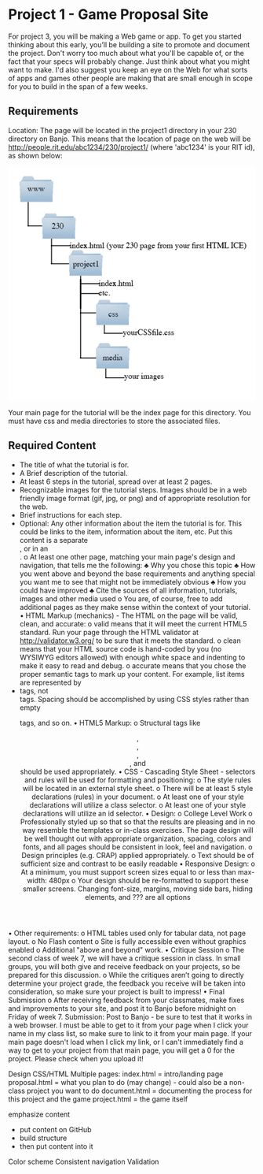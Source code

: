 # Project 1 - Game Proposal Site
For project 3, you will be making a Web game or app. To get you started thinking about this early, you’ll be building a site to promote and document the project. Don't worry too much about what you'll be capable of, or the fact that your specs will probably change. Just think about what you might want to make. I'd also suggest you keep an eye on the Web for what sorts of apps and games other people are making that are small enough in scope for you to build in the span of a few weeks.

## Requirements ##
Location: The page will be located in the project1 directory in your 230 directory on Banjo. This means that the location of page on the web will be http://people.rit.edu/abc1234/230/project1/ (where 'abc1234' is your RIT id), as shown below:

![Structure](Project1Structure.png)

Your main page for the tutorial will be the index page for this directory. You must have css and media directories to store the associated files.

## Required Content ## 
- The title of what the tutorial is for.
- A Brief description of the tutorial.
- At least 6 steps in the tutorial, spread over at least 2 pages.
- Recognizable images for the tutorial steps. Images should be in a web friendly image format (gif, jpg, or png) and of appropriate resolution for the web.
- Brief instructions for each step.
- Optional: Any other information about the item the tutorial is for. This could be links to the item, information about the item, etc. Put this content is a separate <div>, or in an <aside>. 
o	At least one other page, matching your main page's design and navigation, that tells me the following:
♣	Why you chose this topic
♣	How you went above and beyond the base requirements and anything special you want me to see that might not be immediately obvious
♣	How you could have improved
♣	Cite the sources of all information, tutorials, images and other media used
o	You are, of course, free to add additional pages as they make sense within the context of your tutorial.
•	HTML Markup (mechanics) - The HTML on the page will be valid, clean, and accurate: 
o	valid means that it will meet the current HTML5 standard. Run your page through the HTML validator at http://validator.w3.org/  to be sure that it meets the standard. 
o	clean means that your HTML source code is hand-coded by you (no WYSIWYG editors allowed) with enough white space and indenting to make it easy to read and debug. 
o	accurate means that you chose the proper semantic tags to mark up your content. For example, list items are represented by <li> tags, not <br />tags. Spacing should be accomplished by using CSS styles rather than empty <p> tags, and so on. 
•	HTML5 Markup: 
o	Structural tags like <header> , <section> , <article>, <nav>, and <footer> should be used appropriately. 
•	CSS - Cascading Style Sheet - selectors and rules will be used for formatting and positioning: 
o	The style rules will be located in an external style sheet.
o	There will be at least 5 style declarations (rules) in your document. 
o	At least one of your style declarations will utilize a class selector.
o	At least one of your style declarations will utilize an id selector.
•	Design: 
o	College Level Work
o	Professionally styled up so that so that the results are pleasing and in no way resemble the templates or in-class exercises. The page design will be well thought out with appropriate organization, spacing, colors and fonts, and all pages should be consistent in look, feel and navigation.
o	Design principles (e.g. CRAP) applied appropriately.
o	Text should be of sufficient size and contrast to be easily readable
•	Responsive Design: 
o	At a minimum, you must support screen sizes equal to or less than max-width: 480px
o	Your design should be re-formatted to support these smaller screens. Changing font-size, margins, moving side bars, hiding elements, and ??? are all options

•	Other requirements: 
o	HTML tables used only for tabular data, not page layout.
o	No Flash content
o	Site is fully accessible even without graphics enabled
o	Additional "above and beyond" work.
•	Critique Session
o	The second class of week 7, we will have a critique session in class. In small groups, you will both give and receive feedback on your projects, so be prepared for this discussion.
o	While the critiques aren’t going to directly determine your project grade, the feedback you receive will be taken into consideration, so make sure your project is built to impress!
•	Final Submission
o	After receiving feedback from your classmates, make fixes and improvements to your site, and post it to Banjo before midnight on Friday of week 7.
Submission: Post to Banjo - be sure to test that it works in a web browser. I must be able to get to it from your page when I click your name in my class list, so make sure to link to it from your main page. If your main page doesn't load when I click my link, or I can't immediately find a way to get to your project from that main page, you will get a 0 for the project. Please check when you upload it!






Design
CSS/HTML
Multiple pages:
index.html = intro/landing page
proposal.html = what you plan to do (may change) - could also be a non-class project you want to do
document.html = documenting the process for this project and the game
project.html = the game itself

emphasize content
- put content on GitHub
- build structure
- then put content into it

Color scheme
Consistent navigation
Validation
